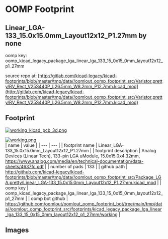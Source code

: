 # OOMP Footprint  
## Linear_LGA-133_15.0x15.0mm_Layout12x12_P1.27mm  by none  
  
oomp key: oomp_kicad_legacy_package_lga_linear_lga_133_15_0x15_0mm_layout12x12_p1_27mm  
  
source repo at: [http://gitlab.com/kicad-legacy/kicad-footprints/blob/master/tmp/data//oomlout_oomp_footprint_src/Varistor.pretty/RV_Rect_V25S440P_L26.5mm_W8.2mm_P12.7mm.kicad_mod](http://gitlab.com/kicad-legacy/kicad-footprints/blob/master/tmp/data//oomlout_oomp_footprint_src/Varistor.pretty/RV_Rect_V25S440P_L26.5mm_W8.2mm_P12.7mm.kicad_mod)  
## Footprint  
  
[![working_kicad_pcb_3d.png](working_kicad_pcb_3d_600.png)](working_kicad_pcb_3d.png)  
  
[![working.png](working_600.png)](working.png)  
| name | value | 
| --- | --- | 
| footprint name | Linear_LGA-133_15.0x15.0mm_Layout12x12_P1.27mm | 
| footprint description | Analog Devices (Linear Tech), 133-pin LGA uModule, 15.0x15.0x4.32mm, https://www.analog.com/media/en/technical-documentation/data-sheets/4637fc.pdf | 
| number of pads | 133 | 
| github path | http://github.com/kicad-legacy/kicad-footprints/blob/master/tmp/data//oomlout_oomp_footprint_src/Package_LGA.pretty/Linear_LGA-133_15.0x15.0mm_Layout12x12_P1.27mm.kicad_mod | 
| oomp key | oomp_kicad_legacy_package_lga_linear_lga_133_15_0x15_0mm_layout12x12_p1_27mm | 
| oomp bot github | https://github.com/oomlout/oomlout_oomp_footprint_bot/tree/main/tmp/data//oomlout_oomp_footprint_src/footprints/kicad_legacy_package_lga_linear_lga_133_15_0x15_0mm_layout12x12_p1_27mm/working | 
## Images  
